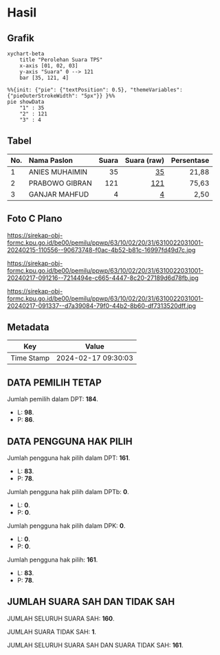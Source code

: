 # Hasil

## Grafik

```mermaid
xychart-beta
    title "Perolehan Suara TPS"
    x-axis [01, 02, 03]
    y-axis "Suara" 0 --> 121
    bar [35, 121, 4]
```

```mermaid
%%{init: {"pie": {"textPosition": 0.5}, "themeVariables": {"pieOuterStrokeWidth": "5px"}} }%%
pie showData
    "1" : 35
    "2" : 121
    "3" : 4
```

## Tabel

| No. | Nama Paslon    | Suara | Suara (raw) | Persentase |
|:--- |:-------------- | -----:| -----------:| ----------:|
| 1   | ANIES MUHAIMIN | 35    | [35][p-1]   | 21,88      |
| 2   | PRABOWO GIBRAN | 121   | [121][p-2]  | 75,63      |
| 3   | GANJAR MAHFUD  | 4     | [4][p-3]    | 2,50       |


[p-1]: https://github.com/gigit-pemilu/pemilu-2024-63-kalimantan-selatan/blob/main/pilpres/hitung-suara/sub/63-kalimantan-selatan/sub/10-tanah-bumbu/sub/02-kusan-hilir/sub/2031-penyolongan/sub/001-tps/sub/paslon-1.txt
[p-2]: https://github.com/gigit-pemilu/pemilu-2024-63-kalimantan-selatan/blob/main/pilpres/hitung-suara/sub/63-kalimantan-selatan/sub/10-tanah-bumbu/sub/02-kusan-hilir/sub/2031-penyolongan/sub/001-tps/sub/paslon-2.txt
[p-3]: https://github.com/gigit-pemilu/pemilu-2024-63-kalimantan-selatan/blob/main/pilpres/hitung-suara/sub/63-kalimantan-selatan/sub/10-tanah-bumbu/sub/02-kusan-hilir/sub/2031-penyolongan/sub/001-tps/sub/paslon-3.txt

## Foto C Plano

https://sirekap-obj-formc.kpu.go.id/be00/pemilu/ppwp/63/10/02/20/31/6310022031001-20240215-110556--90673748-f0ac-4b52-b81c-16997fd49d7c.jpg

https://sirekap-obj-formc.kpu.go.id/be00/pemilu/ppwp/63/10/02/20/31/6310022031001-20240217-091216--7214494e-c665-4447-8c20-27189d6d78fb.jpg

https://sirekap-obj-formc.kpu.go.id/be00/pemilu/ppwp/63/10/02/20/31/6310022031001-20240217-091337--d7a39084-79f0-44b2-8b60-df7313520dff.jpg


## Metadata

| Key        | Value               |
| ---------- | ------------------- |
| Time Stamp | 2024-02-17 09:30:03 |


## DATA PEMILIH TETAP

Jumlah pemilih dalam DPT: **184**.
 * L: **98**.
 * P: **86**.

## DATA PENGGUNA HAK PILIH

Jumlah pengguna hak pilih dalam DPT: **161**.
 * L: **83**.
 * P: **78**.

Jumlah pengguna hak pilih dalam DPTb: **0**.
 * L: **0**.
 * P: **0**.

Jumlah pengguna hak pilih dalam DPK: **0**.
 * L: **0**.
 * P: **0**.

Jumlah pengguna hak pilih: **161**.
 * L: **83**.
 * P: **78**.

## JUMLAH SUARA SAH DAN TIDAK SAH

JUMLAH SELURUH SUARA SAH: **160**.

JUMLAH SUARA TIDAK SAH: **1**.

JUMLAH SELURUH SUARA SAH DAN SUARA TIDAK SAH: **161**.


